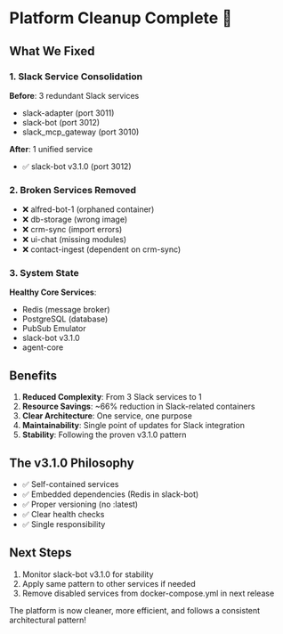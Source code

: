 # Platform Cleanup Complete 🎉

## What We Fixed

### 1. Slack Service Consolidation
**Before**: 3 redundant Slack services
- slack-adapter (port 3011)
- slack-bot (port 3012)
- slack_mcp_gateway (port 3010)

**After**: 1 unified service
- ✅ slack-bot v3.1.0 (port 3012)

### 2. Broken Services Removed
- ❌ alfred-bot-1 (orphaned container)
- ❌ db-storage (wrong image)
- ❌ crm-sync (import errors)
- ❌ ui-chat (missing modules)
- ❌ contact-ingest (dependent on crm-sync)

### 3. System State
**Healthy Core Services**:
- Redis (message broker)
- PostgreSQL (database)
- PubSub Emulator
- slack-bot v3.1.0
- agent-core

## Benefits

1. **Reduced Complexity**: From 3 Slack services to 1
2. **Resource Savings**: ~66% reduction in Slack-related containers
3. **Clear Architecture**: One service, one purpose
4. **Maintainability**: Single point of updates for Slack integration
5. **Stability**: Following the proven v3.1.0 pattern

## The v3.1.0 Philosophy
- ✅ Self-contained services
- ✅ Embedded dependencies (Redis in slack-bot)
- ✅ Proper versioning (no :latest)
- ✅ Clear health checks
- ✅ Single responsibility

## Next Steps
1. Monitor slack-bot v3.1.0 for stability
2. Apply same pattern to other services if needed
3. Remove disabled services from docker-compose.yml in next release

The platform is now cleaner, more efficient, and follows a consistent architectural pattern!